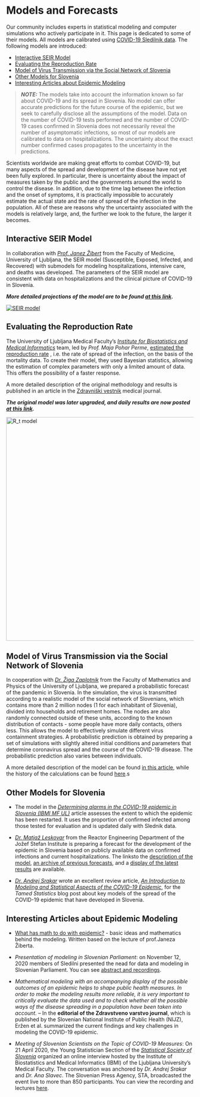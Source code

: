 # Models and Forecasts

Our community includes experts in statistical modeling and computer simulations who actively participate in it. This page is dedicated to some of their models. All models are calibrated using [COVID-19 Sledilnik data](https://covid-19.sledilnik.org). The following models are introduced:
- [Interactive SEIR Model](#seir)
- [Evaluating the Reproduction Rate](#reproduction-rate)
- [Model of Virus Transmission via the Social Network of Slovenia](#social_network)
- [Other Models for Slovenia](#other)
- [Interesting Articles about Epidemic Modeling](#articles)

> **_NOTE:_**  The models take into account the information known so far about COVID-19 and its spread in Slovenia. No model can offer accurate predictions for the future course of the epidemic, but we seek to carefully disclose all the assumptions of the model. Data on the number of COVID-19 tests performed and the number of COVID-19 cases confirmed in Slovenia does not necessarily reveal the number of asymptomatic infections, so most of our models are calibrated to data on hospitalizations. The uncertainty about the exact number confirmed cases propagates to the uncertainty in the predictions.

Scientists worldwide are making great efforts to combat COVID-19, but many aspects of the spread and development of the disease have not yet been fully explored. In particular, there is uncertainty about the impact of measures taken by the public and the governments around the world to control the disease. In addition, due to the time lag between the infection and the onset of symptoms, it is practically impossible to accurately estimate the actual state and the rate of spread of the infection in the population. All of these are reasons why the uncertainty associated with the models is relatively large, and, the further we look to the future, the larger it becomes.


## <a id="seir"></a>Interactive SEIR Model
In collaboration with [*Prof. Janez Žibert*](https://pacs.zf.uni-lj.si/janez-zibert/) from the Faculty of Medicine, University of Ljubljana, the SEIR model (Susceptible, Exposed, Infected, and Recovered) with submodels for modeling hospitalizations, intensive care, and deaths was developed. The parameters of the SEIR model are consistent with data on hospitalizations and the clinical picture of COVID-19 in Slovenia.

***More detailed projections of the model are to be found [at this link](https://apps.lusy.fri.uni-lj.si/~janezz/reports/report_latest.html).***

<a href="https://apps.lusy.fri.uni-lj.si/~janezz/zadnja-simulacija_V2.png" class="img-link">
<img alt="SEIR model" src="https://apps.lusy.fri.uni-lj.si/~janezz/zadnja-simulacija_V2.png"></a>


## <a id="reproduction-rate"></a>Evaluating the Reproduction Rate
The University of Ljubljana Medical Faculty’s [*Institute for Biostatistics and Medical Informatics*](https://ibmi.mf.uni-lj.si/en) team, led by *Prof. Maja Pohar Perme*, [estimated the reproduction rate](http://ibmi.mf.uni-lj.si/files/Pregledni%20povzetek_74e.pdf) ,  i.e. the rate of spread of the infection, on the basis of the mortality data. To create their model, they used Bayesian statistics, allowing the estimation of complex parameters with only a limited amount of data. This offers the possibility of a faster response.

A more detailed description of the original methodology and results is published in an article in the [Zdravniški vestnik](https://vestnik.szd.si/index.php/ZdravVest/article/view/3068) medical journal.

***The original model was later upgraded, and daily results are now posted [at this link](https://oblak8.mf.uni-lj.si/covid19/).***

<a href="https://oblak8.mf.uni-lj.si/covid19/" class="img-link">
<img alt="R_t model" src="https://oblak8.mf.uni-lj.si/covid19/rt_graph.svg" width=600>
<!--<img alt="R_t model" src="/docs/ibmi-model-20200627.png">-->
<!--<img alt="R_t model" src="https://stat.columbia.edu/~jakulin/Covid/ocene_rt.png">-->
</a>


## <a id="social_network"></a>Model of Virus Transmission via the Social Network of Slovenia
In cooperation with [*Dr. Žiga Zaplotnik*](https://twitter.com/ZaplotnikZiga) from the Faculty of Mathematics and Physics of the University of Ljubljana, we prepared a probabilistic forecast of the pandemic in Slovenia. In the simulation, the virus is transmitted according to a realistic model of the social network of Slovenians, which contains more than 2 million nodes (1 for each inhabitant of Slovenia), divided into households and retirement homes. The nodes are also randomly connected outside of these units, according to the known distribution of contacts - some people have more daily contacts, others less. This allows the model to effectively simulate different virus containment strategies. A probabilistic prediction is obtained by preparing a set of simulations with slightly altered initial conditions and parameters that determine coronavirus spread and the course of the COVID-19 disease. The probabilistic prediction also varies between individuals. 

A more detailed description of the model can be found [in this article](https://journals.plos.org/plosone/article?id=10.1371/journal.pone.0238090), while the history of the calculations can be found [here](https://fiz.fmf.uni-lj.si/~zaplotnikz/korona/).s

<!--
<a href="https://fiz.fmf.uni-lj.si/~zaplotnikz/korona/last_forecast/potek_pandemije.png" class="img-link">
<img alt="Omrežje model" src="https://fiz.fmf.uni-lj.si/~zaplotnikz/korona/last_forecast/potek_pandemije.png"></a>
-->

## <a id="other"></a>Other Models for Slovenia

-  The model in the [*Determining alarms in the COVID-19 epidemic in Slovenia (IBMI MF UL)*](https://ibmi.mf.uni-lj.si/sl/centri/biostatisticni-center/interaktivno/dolocanje-alarmov-pri-epidemiji-covid-19-v-sloveniji) article assesses the extent to which the epidemic has been restarted. It uses the proportion of confirmed infected among those tested for evaluation and is updated daily with Slednik data.

-  [*Dr. Matjaž Leskovar*](http://r4.ijs.si/leskovar) from the Reactor Engineering Department of the Jožef Stefan Institute is preparing a forecast for the development of the epidemic in Slovenia based on publicly available data on confirmed infections and current hospitalizations. The linksto the [description of the model](http://r4.ijs.si/COVID19model#elf_l1_Lw), [an archive of previous forecasts](http://r4.ijs.si/COVID19arhiv), and a [display of the latest results](http://r4.ijs.si/COVID19) are available.

-  [*Dr. Andrej Srakar*](https://sites.google.com/site/andrejsrakar1975/) wrote an excellent review article,
 [*An Introduction to Modeling and Statistical Aspects of the COVID-19 Epidemic*](https://udomacenastatistika.wordpress.com/2020/04/20/uvod-v-modeliranje-in-statisticne-vidike-covid-19/), for the *Tamed Statistics* blog post about key models of the spread of the COVID-19 epidemic that have developed in Slovenia.


## <a id="articles"></a>Interesting Articles about Epidemic Modeling

- [What has math to do with epidemic?](https://medium.com/sledilnik/kaj-ima-matematika-z-epidemijo-155023c10221) - basic ideas and mathematics behind the modeling. Written based on the lecture of prof.Janeza Žiberta.

- *Presentation of modeling in Slovenian Parliament*: on November 12, 2020 members of Sledilni presented the nead for data and modeling in Slovenian Parliament. You can see [abstract and recordings](https://medium.com/sledilnik/povzetek-nastopov-strokovnjakov-s-seje-parlamentarnega-odbora-12-11-2020-5a3ead7b4898).

- *Mathematical modeling with an accompanying display of the possible outcomes of an epidemic helps to shape public health measures. In order to make the modeling results more reliable, it is very important to critically evaluate the data used and to check whether all the possible ways of the disease spreading in a population have been taken into account.* – In the **editorial of the Zdravstveno varstvo journal**, which is published by the Slovenian National Institute of Public Health (NIJZ), Eržen et al. summarized the current findings and key challenges in modeling the COVID-19 epidemic.

- *Meeting of Slovenian Scientists on the Topic of COVID-19 Measures*: On 21 April 2020, the Young Statistician Section of the  [*Statistical Society of Slovenia*](https://stat-d.si/) organized an online interview hosted by the Institute of Biostatistics and Medical Informatics (IBMI) of the Ljubljana University’s Medical Faculty. The conversation was anchored by *Dr. Andrej Srakar* and *Dr. Ana Slavec*. The Slovenian Press Agency, STA, broadcasted the event live to more than 850 participants. You can view the recording and lectures [here](https://medium.com/sledilnik/64233b35580c).  
